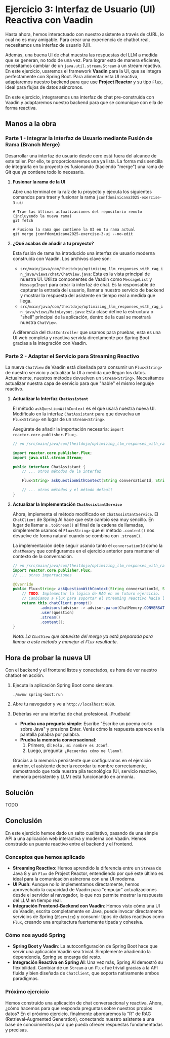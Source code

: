 # Ejercicio 3: Interfaz de Usuario (UI) Reactiva con Vaadin

Hasta ahora, hemos interactuado con nuestro asistente a través de cURL, lo cual no es muy amigable. Para crear una experiencia de chatbot real, necesitamos una interfaz de usuario (UI).

Además, una buena UI de chat muestra las respuestas del LLM a medida que se generan, no todo de una vez. Para lograr esto de manera eficiente, necesitamos cambiar de un `java.util.stream.Stream` a un stream reactivo. En este ejercicio, usaremos el framework **Vaadin** para la UI, que se integra perfectamente con Spring Boot. Para alimentar esta UI reactiva, adaptaremos nuestro backend para que use **Project Reactor** y su tipo `Flux`, ideal para flujos de datos asíncronos.

En este ejercicio, integraremos una interfaz de chat pre-construida con Vaadin y adaptaremos nuestro backend para que se comunique con ella de forma reactiva.

## Manos a la obra

### Parte 1 - Integrar la Interfaz de Usuario mediante Fusión de Rama (Branch Merge)

Desarrollar una interfaz de usuario desde cero está fuera del alcance de este taller. Por ello, te proporcionaremos una ya lista. La forma más sencilla de integrarla en tu proyecto es fusionando (haciendo "merge") una rama de Git que ya contiene todo lo necesario.

1.  **Fusionar la rama de la UI**

    Abre una terminal en la raíz de tu proyecto y ejecuta los siguientes comandos para traer y fusionar la rama `jconfdominicana2025-exercise-3-ui`:

    ```shell
    # Trae las últimas actualizaciones del repositorio remoto (incluyendo la nueva rama)
    git fetch

    # Fusiona la rama que contiene la UI en tu rama actual
    git merge jconfdominicana2025-exercise-3-ui --no-edit
    ```

2.  **¿Qué acabas de añadir a tu proyecto?**

    Esta fusión de rama ha introducido una interfaz de usuario moderna construida con Vaadin. Los archivos clave son:
    *   `src/main/java/com/theitdojo/optimizing_llm_responses_with_rag_in_java/views/chat/ChatView.java`: Esta es la vista principal de nuestra UI. Utiliza componentes de Vaadin como `MessageList` y `MessageInput` para crear la interfaz de chat. Es la responsable de capturar la entrada del usuario, llamar a nuestro servicio de backend y mostrar la respuesta del asistente en tiempo real a medida que llega.
    *   `src/main/java/com/theitdojo/optimizing_llm_responses_with_rag_in_java/views/MainLayout.java`: Esta clase define la estructura o "shell" principal de la aplicación, dentro de la cual se mostrará nuestra `ChatView`.

    A diferencia del `ChatController` que usamos para pruebas, esta es una UI web completa y reactiva servida directamente por Spring Boot gracias a la integración con Vaadin.

### Parte 2 - Adaptar el Servicio para Streaming Reactivo

La nueva `ChatView` de Vaadin está diseñada para consumir un `Flux<String>` de nuestro servicio y actualizar la UI a medida que llegan los datos. Actualmente, nuestros métodos devuelven un `Stream<String>`. Necesitamos actualizar nuestra capa de servicio para que "hable" el mismo lenguaje reactivo.

1.  **Actualizar la Interfaz `ChatAssistant`**

    El método `askQuestionWithContext` es el que usará nuestra nueva UI. Modifícalo en la interfaz `ChatAssistant` para que devuelva un `Flux<String>` en lugar de un `Stream<String>`.

    Asegúrate de añadir la importación necesaria: `import reactor.core.publisher.Flux;`.

    ```java
    // en /src/main/java/com/theitdojo/optimizing_llm_responses_with_rag_in_java/services/ChatAssistant.java

    import reactor.core.publisher.Flux;
    import java.util.stream.Stream;

    public interface ChatAssistant {
        // ... otros métodos de la interfaz

        Flux<String> askQuestionWithContext(String conversationId, String question);

        // ... otros métodos y el método default
    }
    ```

2.  **Actualizar la Implementación `ChatAssistantService`**

    Ahora, implementa el método modificado en `ChatAssistantService`. El `ChatClient` de Spring AI hace que este cambio sea muy sencillo. En lugar de llamar a `.toStream()` al final de la cadena de llamadas, simplemente usamos el `Flux<String>` que el método `.content()` nos devuelve de forma natural cuando se combina con `.stream()`.

    La implementación debe seguir usando tanto el `conversationId` como la `chatMemory` que configuramos en el ejercicio anterior para mantener el contexto de la conversación.

    ```java
    // en /src/main/java/com/theitdojo/optimizing_llm_responses_with_rag_in_java/services/ChatAssistantService.java
    import reactor.core.publisher.Flux;
    // ... otras importaciones

    @Override
    public Flux<String> askQuestionWithContext(String conversationId, String question) {
        // TODO: Implementar la lógica de RAG en un futuro ejercicio.
        // Cambiamos a Flux para soportar el streaming reactivo hacia la UI de Vaadin.
        return this.chatClient.prompt()
                .advisors(advisor -> advisor.param(ChatMemory.CONVERSATION_ID, conversationId))
                .user(question)
                .stream()
                .content();
    }
    ```
    *Nota: La `ChatView` que obtuviste del merge ya está preparada para llamar a este método y manejar el `Flux` resultante.*

## Hora de probar la nueva UI

Con el backend y el frontend listos y conectados, es hora de ver nuestro chatbot en acción.

1.  Ejecuta la aplicación Spring Boot como siempre.
    ```shell
    ./mvnw spring-boot:run
    ```
2.  Abre tu navegador y ve a `http://localhost:8080`.

3.  Deberías ver una interfaz de chat profesional. ¡Pruébala!

    *   **Prueba una pregunta simple**: Escribe "Escribe un poema corto sobre Java" y presiona Enter. Verás cómo la respuesta aparece en la pantalla palabra por palabra.
    *   **Prueba la memoria conversacional**:
        1.  Primero, di: `Hola, mi nombre es JConf`.
        2.  Luego, pregunta: `¿Recuerdas cómo me llamo?`.

    Gracias a la memoria persistente que configuramos en el ejercicio anterior, el asistente debería recordar tu nombre correctamente, demostrando que toda nuestra pila tecnológica (UI, servicio reactivo, memoria persistente y LLM) está funcionando en armonía.

## Solución

TODO

## Conclusión

En este ejercicio hemos dado un salto cualitativo, pasando de una simple API a una aplicación web interactiva y moderna con Vaadin. Hemos construido un puente reactivo entre el backend y el frontend.

### Conceptos que hemos aplicado

-   **Streaming Reactivo**: Hemos aprendido la diferencia entre un `Stream` de Java 8 y un `Flux` de Project Reactor, entendiendo por qué este último es ideal para la comunicación asíncrona con una UI moderna.
-   **UI Push**: Aunque no lo implementamos directamente, hemos aprovechado la capacidad de Vaadin para "empujar" actualizaciones desde el servidor al navegador, lo que nos permite mostrar la respuesta del LLM en tiempo real.
-   **Integración Frontend-Backend con Vaadin**: Hemos visto cómo una UI de Vaadin, escrita completamente en Java, puede invocar directamente servicios de Spring (`@Service`) y consumir tipos de datos reactivos como `Flux`, creando una arquitectura fuertemente tipada y cohesiva.

### Cómo nos ayudó Spring

-   **Spring Boot y Vaadin**: La autoconfiguración de Spring Boot hace que servir una aplicación Vaadin sea trivial. Simplemente añadiendo la dependencia, Spring se encarga del resto.
-   **Integración Reactiva en Spring AI**: Una vez más, Spring AI demostró su flexibilidad. Cambiar de un `Stream` a un `Flux` fue trivial gracias a la API fluida y bien diseñada de `ChatClient`, que soporta nativamente ambos paradigmas.

### Próximo ejercicio

Hemos construido una aplicación de chat conversacional y reactiva. Ahora, ¿cómo hacemos para que responda preguntas sobre nuestros propios datos? En el próximo ejercicio, finalmente abordaremos la "R" de RAG (Retrieval-Augmented Generation), conectando nuestro asistente a una base de conocimientos para que pueda ofrecer respuestas fundamentadas y precisas.
